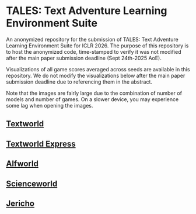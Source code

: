 # TALES: Text Adventure Learning Environment Suite
An anonymized repository for the submission of TALES: Text Adventure Learning Environment Suite for ICLR 2026. The purpose of this repository is to host the anonymized code, time-stamped to verify it was not modified after the main paper submission deadline (Sept 24th-2025 AoE).

Visualizations of all game scores averaged across seeds are available in this repository. We do not modify the visualizations below after the main paper submission deadline due to referencing them in the abstract.

Note that the images are fairly large due to the combination of number of models and number of games. On a slower device, you may experience some lag when opening the images.

## [Textworld](https://github.com/tale-suite/tale-suite-anonymized/blob/main/Visualizations/TextWorldScores/textworld_all_games.png)

## [Textworld Express](https://github.com/tale-suite/tale-suite-anonymized/blob/main/Visualizations/TextWorldExpressScores/textworld_express_all_games.png)

## [Alfworld](https://github.com/tale-suite/tale-suite-anonymized/blob/main/Visualizations/AlfworldScores/alfworld_all_games.png)

## [Scienceworld](https://github.com/tale-suite/tale-suite-anonymized/blob/main/Visualizations/ScienceWorldScores/scienceworld_all_games.png)

## [Jericho](https://github.com/tale-suite/tale-suite-anonymized/blob/main/Visualizations/JerichoScores/jericho_all_games.png)

